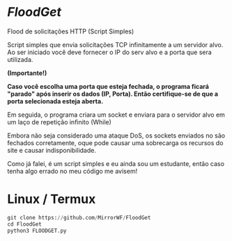 # *FloodGet*
Flood de solicitações HTTP (Script Simples)

Script simples que envia solicitações TCP
infinitamente a um servidor alvo.
Ao ser iniciado você deve fornecer o IP do serv
alvo e a porta que sera utilizada.

**(Importante!)**

**Caso você escolha uma porta que esteja fechada, o programa ficará "parado" após inserir os dados (IP, Porta). Então certifique-se de que a porta selecionada esteja aberta.**

Em seguida, o programa criara um socket e enviara para 
o servidor alvo em um laço de repetição infinito (While)

Embora não seja considerado uma ataque DoS, os sockets enviados no
são fechados corretamente, oque pode causar uma sobrecarga os recursos do
site e causar indisponibilidade.

Como já falei, é um script simples e eu ainda sou um estudante, então 
caso tenha algo errado no meu código me avisem!

# Linux / Termux
```Python
git clone https://github.com/MirrorWF/FloodGet
cd FloodGet
python3 FLOODGET.py
